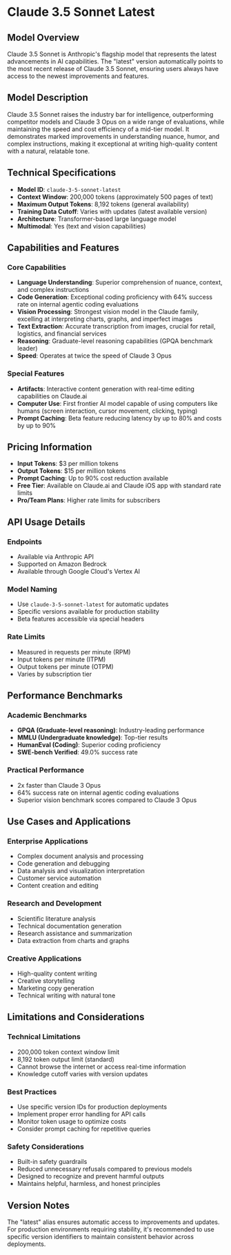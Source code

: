 # Claude 3.5 Sonnet Latest

## Model Overview

Claude 3.5 Sonnet is Anthropic's flagship model that represents the latest advancements in AI capabilities. The "latest" version automatically points to the most recent release of Claude 3.5 Sonnet, ensuring users always have access to the newest improvements and features.

## Model Description

Claude 3.5 Sonnet raises the industry bar for intelligence, outperforming competitor models and Claude 3 Opus on a wide range of evaluations, while maintaining the speed and cost efficiency of a mid-tier model. It demonstrates marked improvements in understanding nuance, humor, and complex instructions, making it exceptional at writing high-quality content with a natural, relatable tone.

## Technical Specifications

- **Model ID**: `claude-3-5-sonnet-latest`
- **Context Window**: 200,000 tokens (approximately 500 pages of text)
- **Maximum Output Tokens**: 8,192 tokens (general availability)
- **Training Data Cutoff**: Varies with updates (latest available version)
- **Architecture**: Transformer-based large language model
- **Multimodal**: Yes (text and vision capabilities)

## Capabilities and Features

### Core Capabilities
- **Language Understanding**: Superior comprehension of nuance, context, and complex instructions
- **Code Generation**: Exceptional coding proficiency with 64% success rate on internal agentic coding evaluations
- **Vision Processing**: Strongest vision model in the Claude family, excelling at interpreting charts, graphs, and imperfect images
- **Text Extraction**: Accurate transcription from images, crucial for retail, logistics, and financial services
- **Reasoning**: Graduate-level reasoning capabilities (GPQA benchmark leader)
- **Speed**: Operates at twice the speed of Claude 3 Opus

### Special Features
- **Artifacts**: Interactive content generation with real-time editing capabilities on Claude.ai
- **Computer Use**: First frontier AI model capable of using computers like humans (screen interaction, cursor movement, clicking, typing)
- **Prompt Caching**: Beta feature reducing latency by up to 80% and costs by up to 90%

## Pricing Information

- **Input Tokens**: $3 per million tokens
- **Output Tokens**: $15 per million tokens
- **Prompt Caching**: Up to 90% cost reduction available
- **Free Tier**: Available on Claude.ai and Claude iOS app with standard rate limits
- **Pro/Team Plans**: Higher rate limits for subscribers

## API Usage Details

### Endpoints
- Available via Anthropic API
- Supported on Amazon Bedrock
- Available through Google Cloud's Vertex AI

### Model Naming
- Use `claude-3-5-sonnet-latest` for automatic updates
- Specific versions available for production stability
- Beta features accessible via special headers

### Rate Limits
- Measured in requests per minute (RPM)
- Input tokens per minute (ITPM)
- Output tokens per minute (OTPM)
- Varies by subscription tier

## Performance Benchmarks

### Academic Benchmarks
- **GPQA (Graduate-level reasoning)**: Industry-leading performance
- **MMLU (Undergraduate knowledge)**: Top-tier results
- **HumanEval (Coding)**: Superior coding proficiency
- **SWE-bench Verified**: 49.0% success rate

### Practical Performance
- 2x faster than Claude 3 Opus
- 64% success rate on internal agentic coding evaluations
- Superior vision benchmark scores compared to Claude 3 Opus

## Use Cases and Applications

### Enterprise Applications
- Complex document analysis and processing
- Code generation and debugging
- Data analysis and visualization interpretation
- Customer service automation
- Content creation and editing

### Research and Development
- Scientific literature analysis
- Technical documentation generation
- Research assistance and summarization
- Data extraction from charts and graphs

### Creative Applications
- High-quality content writing
- Creative storytelling
- Marketing copy generation
- Technical writing with natural tone

## Limitations and Considerations

### Technical Limitations
- 200,000 token context window limit
- 8,192 token output limit (standard)
- Cannot browse the internet or access real-time information
- Knowledge cutoff varies with version updates

### Best Practices
- Use specific version IDs for production deployments
- Implement proper error handling for API calls
- Monitor token usage to optimize costs
- Consider prompt caching for repetitive queries

### Safety Considerations
- Built-in safety guardrails
- Reduced unnecessary refusals compared to previous models
- Designed to recognize and prevent harmful outputs
- Maintains helpful, harmless, and honest principles

## Version Notes

The "latest" alias ensures automatic access to improvements and updates. For production environments requiring stability, it's recommended to use specific version identifiers to maintain consistent behavior across deployments.